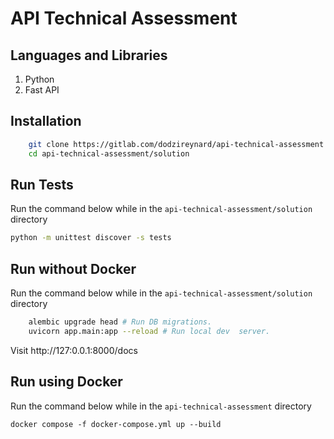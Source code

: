# API Technical Assessment

## Languages and Libraries

1. Python
2. Fast API

## Installation

```bash
    git clone https://gitlab.com/dodzireynard/api-technical-assessment.git
    cd api-technical-assessment/solution
```

## Run Tests

Run the command below while in the `api-technical-assessment/solution` directory

```bash
python -m unittest discover -s tests
```

## Run without Docker

Run the command below while in the `api-technical-assessment/solution` directory

```bash
    alembic upgrade head # Run DB migrations.
    uvicorn app.main:app --reload # Run local dev  server.
```

Visit http://127:0.0.1:8000/docs

## Run using Docker

Run the command below while in the `api-technical-assessment` directory

```
docker compose -f docker-compose.yml up --build
```

Visit http://localhost:8000/docs
